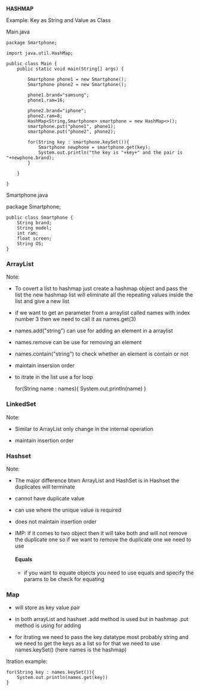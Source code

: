 **HASHMAP**

Example: Key as String and Value as Class

Main.java 

    package Smartphone;

    import java.util.HashMap;

    public class Main {
        public static void main(String[] args) {

            Smartphone phone1 = new Smartphone();
            Smartphone phone2 = new Smartphone();

            phone1.brand="samsung";
            phone1.ram=16;
            
            phone2.brand="iphone";
            phone2.ram=8;
            HashMap<String,Smartphone> smartphone = new HashMap<>();
            smartphone.put("phone1", phone1);
            smartphone.put("phone2", phone2);

            for(String key : smartphone.keySet()){
                Smartphone newphone = smartphone.get(key);
                System.out.println("the key is "+key+" and the pair is "+newphone.brand);
            }

        }
        
    }

Smartphone.java

package Smartphone;

    public class Smartphone {
        String brand;
        String model;
        int ram;
        float screen;
        String OS;
    }

### ArrayList
Note:
- To covert a list to hashmap just create a hashmap object and pass the list the new hashmap list will eliminate all the repeating values inside the list and give a new list

- if we want to get an parameter from a arraylist called names with index number 3 then we need to call it as names.get(3)

- names.add("string") can use for adding an element in a arraylist

- names.remove can be use for removing an element

- names.contain("string") to check whether an element is contain or not

- maintain insersion order

- to itrate in the list use a for loop 

    for(String name : names){
        System.out.println(name)
    }

### LinkedSet
Note:

- Similar to ArrayList only change in the internal operation

- maintain insertion order 

### Hashset
Note:
- The major difference btwn ArrayList and HashSet is in Hashset the duplicates will terminate 

- cannot have duplicate value

- can use where the unique value is required 

- does not maintain insertion order

-  IMP: if it comes to two object then it will take both and will not remove the duplicate one so if we want to remove the duplicate one we need to use 
    #### Equals
    - if you want to equate objects you need to use equals and specify the params to be check for equating 


### Map

- will store as key value pair

- in both arrayList and hashset .add method is used but in hashmap 
.put method is using for adding

- for itrating we need to pass the key datatype most probably string and we need to get the keys as a list so for that we need to use names.keySet() (here names is the hashmap)

Itration example:

    for(String key : names.keySet()){
        System.out.println(names.get(key))
    }









